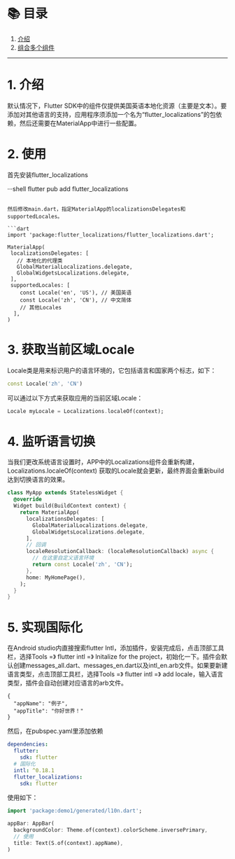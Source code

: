 # 📚 目录

1. [介绍](#1-介绍)
2. [组合多个组件](#2-组合多个组件)
---

# 1. 介绍

默认情况下，Flutter SDK中的组件仅提供美国英语本地化资源（主要是文本）。要添加对其他语言的支持，应用程序须添加一个名为“flutter_localizations”的包依赖，然后还需要在MaterialApp中进行一些配置。

# 2. 使用

首先安装flutter_localizations

···shell
flutter pub add flutter_localizations
```

然后修改main.dart，指定MaterialApp的localizationsDelegates和supportedLocales。

```dart
import 'package:flutter_localizations/flutter_localizations.dart';

MaterialApp(
 localizationsDelegates: [
   // 本地化的代理类
   GlobalMaterialLocalizations.delegate,
   GlobalWidgetsLocalizations.delegate,
 ],
 supportedLocales: [
    const Locale('en', 'US'), // 美国英语
    const Locale('zh', 'CN'), // 中文简体
    // 其他Locales
  ],
)
```

# 3. 获取当前区域Locale

Locale类是用来标识用户的语言环境的，它包括语言和国家两个标志，如下：

```dart
const Locale('zh', 'CN')
```

可以通过以下方式来获取应用的当前区域Locale：

```dart
Locale myLocale = Localizations.localeOf(context);
```

# 4. 监听语言切换

当我们更改系统语言设置时，APP中的Localizations组件会重新构建，Localizations.localeOf(context) 获取的Locale就会更新，最终界面会重新build达到切换语言的效果。

```dart
class MyApp extends StatelessWidget {
  @override
  Widget build(BuildContext context) {
    return MaterialApp(
      localizationsDelegates: [
        GlobalMaterialLocalizations.delegate,
        GlobalWidgetsLocalizations.delegate,
      ],
      // 回调
      localeResolutionCallback: (localeResolutionCallback) async {
        // 在这里自定义语言环境
        return const Locale('zh', 'CN');
      },
      home: MyHomePage(),
    );
  }
}
```

# 5. 实现国际化

在Android studio内直接搜索flutter Intl，添加插件，安装完成后，点击顶部工具栏，选择Tools =》 flutter intl =》 lnitalize for the project，初始化一下。插件会默认创建messages_all.dart、messages_en.dart以及intl_en.arb文件。如果要新建语言类型，点击顶部工具栏，选择Tools =》 flutter intl =》 add locale，输入语言类型，插件会自动创建对应语言的arb文件。

```arb
{
  "appName": "例子",
  "appTitle": "你好世界！"
}
```

然后，在pubspec.yaml里添加依赖

```yaml
dependencies:
  flutter:
    sdk: flutter
  # 国际化
  intl: ^0.18.1
  flutter_localizations:
    sdk: flutter
```

使用如下：

```dart
import 'package:demo1/generated/l10n.dart';

appBar: AppBar(
  backgroundColor: Theme.of(context).colorScheme.inversePrimary,
  // 使用
  title: Text(S.of(context).appName),
)
```